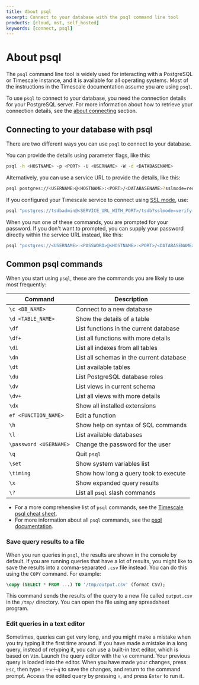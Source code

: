 ```yaml
---
title: About psql
excerpt: Connect to your database with the psql command line tool
products: [cloud, mst, self_hosted]
keywords: [connect, psql]
---
```


# About psql

The `psql` command line tool is widely used for interacting with a PostgreSQL or
Timescale instance, and it is available for all operating systems. Most of
the instructions in the Timescale documentation assume you are using `psql`.

To use `psql` to connect to your database, you need the connection details for
your PostgreSQL server. For more information about how to retrieve your
connection details, see the [about connecting][about-connecting] section.

## Connecting to your database with psql

There are two different ways you can use `psql` to connect to your database.

You can provide the details using parameter flags, like this:

```bash
psql -h <HOSTNAME> -p <PORT> -U <USERNAME> -W -d <DATABASENAME>
```

Alternatively, you can use a service URL to provide the details, like this:

```bash
psql postgres://<USERNAME>@<HOSTNAME>:<PORT>/<DATABASENAME>?sslmode=require
```

If you configured your Timescale service to connect using
[SSL mode][ssl-mode], use:

```bash
psql "postgres://tsdbadmin@<SERVICE_URL_WITH_PORT>/tsdb?sslmode=verify-full"
```

When you run one of these commands, you are prompted for your password. If you
don't want to prompted, you can supply your password directly within the service
URL instead, like this:

```bash
psql "postgres://<USERNAME>:<PASSWORD>@<HOSTNAME>:<PORT>/<DATABASENAME>?sslmode=require"
```

## Common psql commands

When you start using `psql`, these are the commands you are likely to use most
frequently:

|Command|Description|
|-|-|
|`\c <DB_NAME>`|Connect to a new database|
|`\d <TABLE_NAME>`|Show the details of a table|
|`\df`|List functions in the current database|
|`\df+`|List all functions with more details|
|`\di`|List all indexes from all tables|
|`\dn`|List all schemas in the current database|
|`\dt`|List available tables|
|`\du`|List PostgreSQL database roles|
|`\dv`|List views in current schema|
|`\dv+`|List all views with more details|
|`\dx`|Show all installed extensions|
|`ef <FUNCTION_NAME>`|Edit a function|
|`\h`|Show help on syntax of SQL commands|
|`\l`|List available databases|
|`\password <USERNAME>`|Change the password for the user|
|`\q`|Quit `psql`|
|`\set`|Show system variables list|
|`\timing`|Show how long a query took to execute|
|`\x`|Show expanded query results|
|`\?`|List all `psql` slash commands|

*   For a more comprehensive list of `psql` commands, see the
    [Timescale psql cheat sheet][psql-cheat-sheet].
*   For more information about all `psql` commands, see the
    [psql documentation][psql-docs].

### Save query results to a file

When you run queries in `psql`, the results are shown in the console by default.
If you are running queries that have a lot of results, you might like to save
the results into a comma-separated `.csv` file instead. You can do this using
the `COPY` command. For example:

```sql
\copy (SELECT * FROM ...) TO '/tmp/output.csv' (format CSV);
```

This command sends the results of the query to a new file called `output.csv` in
the `/tmp/` directory. You can open the file using any spreadsheet program.

### Edit queries in a text editor

Sometimes, queries can get very long, and you might make a mistake when you try
typing it the first time around. If you have made a mistake in a long query,
instead of retyping it, you can use a built-in text editor, which is based on
`Vim`. Launch the query editor with the `\e` command. Your previous query is
loaded into the editor. When you have made your changes, press `Esc`, then type
`:`＋`w`＋`q` to save the changes, and return to the command prompt. Access the
edited query by pressing `↑`, and press `Enter` to run it.

[about-connecting]: /use-timescale/:currentVersion:/connecting/about-connecting/
[psql-cheat-sheet]: https://postgrescheatsheet.com/
[psql-docs]: https://www.postgresql.org/docs/13/app-psql.html
[ssl-mode]: /use-timescale/:currentVersion:/security/strict-ssl/
